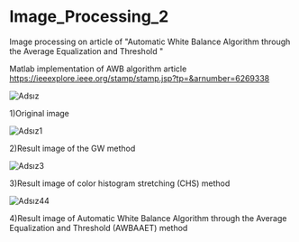# Image_Processing_2
 Image processing on article of "Automatic White Balance Algorithm through the Average Equalization and Threshold "
 
 Matlab implementation of AWB algorithm article https://ieeexplore.ieee.org/stamp/stamp.jsp?tp=&arnumber=6269338

![Adsız](https://user-images.githubusercontent.com/78424710/117061844-59662f00-ad2b-11eb-9a90-efc5101b4098.png)

1)Original image

![Adsız1](https://user-images.githubusercontent.com/78424710/117061855-5cf9b600-ad2b-11eb-9464-becc35fa353e.png)

2)Result image of the GW method

![Adsız3](https://user-images.githubusercontent.com/78424710/117061835-5703d500-ad2b-11eb-8696-0a965b642033.png)

3)Result image of color histogram stretching (CHS) method

![Adsız44](https://user-images.githubusercontent.com/78424710/117061852-5bc88900-ad2b-11eb-915c-a8a526acb7b4.png)

4)Result image of Automatic White Balance Algorithm through the Average Equalization and 
Threshold (AWBAAET) method
